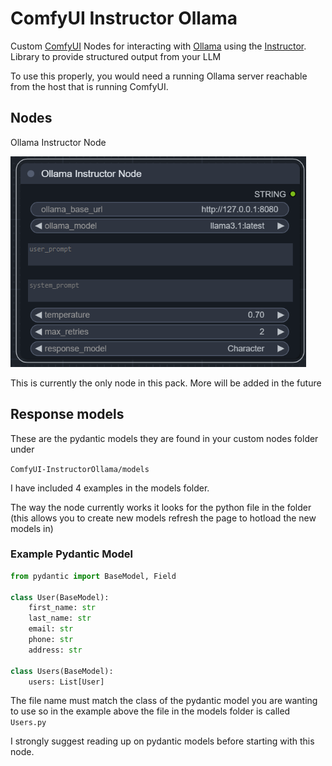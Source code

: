 # ComfyUI Instructor Ollama

Custom [ComfyUI](https://github.com/comfyanonymous/ComfyUI) Nodes for interacting with [Ollama](https://ollama.com/) using the [Instructor](https://github.com/ollama/ollama-python). Library to provide structured output from your LLM

To use this properly, you would need a running Ollama server reachable from the host that is running ComfyUI.


## Nodes

Ollama Instructor Node

![](.images/oin.png)

This is currently the only node in this pack. More will be added in the future

**Response models**
--
These are the pydantic models they are found in your custom nodes folder under 

`ComfyUI-InstructorOllama/models`

I have included 4 examples in the models folder.

The way the node currently works it looks for the python file in the folder (this allows you to create new models refresh the page to hotload the new models in)

### Example Pydantic Model
```Python
from pydantic import BaseModel, Field

class User(BaseModel):
    first_name: str
    last_name: str
    email: str
    phone: str
    address: str

class Users(BaseModel):
    users: List[User]
```

The file name must match the class of the pydantic model you are wanting to use so in the example above the file in the models folder is called `Users.py`

I strongly suggest reading up on pydantic models before starting with this node.
